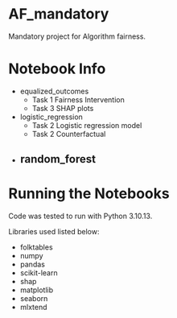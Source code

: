 # AF_mandatory
Mandatory project for Algorithm fairness.

# Notebook Info
- equalized_outcomes
  - Task 1 Fairness Intervention
  - Task 3 SHAP plots
- logistic_regression
  - Task 2 Logistic regression model
  - Task 2 Counterfactual
- random_forest
  - 

# Running the Notebooks
Code was tested to run with Python 3.10.13.

Libraries used listed below:
- folktables
- numpy
- pandas
- scikit-learn
- shap
- matplotlib
- seaborn
- mlxtend
